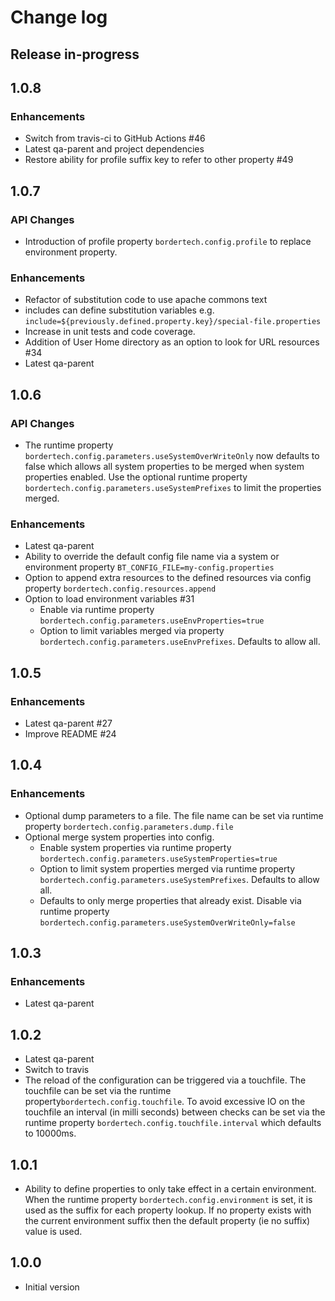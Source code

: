 # Change log

## Release in-progress

## 1.0.8

### Enhancements
* Switch from travis-ci to GitHub Actions #46
* Latest qa-parent and project dependencies
* Restore ability for profile suffix key to refer to other property #49

## 1.0.7

### API Changes
* Introduction of profile property `bordertech.config.profile` to replace environment property.

### Enhancements
* Refactor of substitution code to use apache commons text
* includes can define substitution variables e.g. `include=${previously.defined.property.key}/special-file.properties`
* Increase in unit tests and code coverage.
* Addition of User Home directory as an option to look for URL resources #34
* Latest qa-parent

## 1.0.6

### API Changes
* The runtime property `bordertech.config.parameters.useSystemOverWriteOnly` now defaults to false which allows all system properties to be
  merged when system properties enabled. Use the optional runtime property `bordertech.config.parameters.useSystemPrefixes` to limit the
  properties merged.

### Enhancements
* Latest qa-parent
* Ability to override the default config file name via a system or environment property `BT_CONFIG_FILE=my-config.properties`
* Option to append extra resources to the defined resources via config property `bordertech.config.resources.append`
* Option to load environment variables #31
  * Enable via runtime property `bordertech.config.parameters.useEnvProperties=true`
  * Option to limit variables merged via property `bordertech.config.parameters.useEnvPrefixes`. Defaults to allow all.

## 1.0.5

### Enhancements
* Latest qa-parent #27
* Improve README #24

## 1.0.4

### Enhancements
* Optional dump parameters to a file. The file name can be set via runtime property `bordertech.config.parameters.dump.file`
* Optional merge system properties into config.
  * Enable system properties via runtime property `bordertech.config.parameters.useSystemProperties=true`
  * Option to limit system properties merged via runtime property `bordertech.config.parameters.useSystemPrefixes`. Defaults to allow all.
  * Defaults to only merge properties that already exist. Disable via runtime property `bordertech.config.parameters.useSystemOverWriteOnly=false`

## 1.0.3

### Enhancements
* Latest qa-parent

## 1.0.2
* Latest qa-parent
* Switch to travis
* The reload of the configuration can be triggered via a touchfile. The touchfile can be set via the runtime property`bordertech.config.touchfile`.
  To avoid excessive IO on the touchfile an interval (in milli seconds) between checks can be set via the runtime property
 `bordertech.config.touchfile.interval` which defaults to 10000ms.

## 1.0.1
* Ability to define properties to only take effect in a certain environment. When the runtime property `bordertech.config.environment` is set,
  it is used as the suffix for each property lookup. If no property exists with the current environment suffix then the default property (ie no
  suffix) value is used.

## 1.0.0
* Initial version
